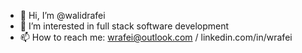 - 👋 Hi, I’m @walidrafei
- 👀 I’m interested in full stack software development
- 📫 How to reach me: wrafei@outlook.com / linkedin.com/in/wrafei

<!---
walidrafeii/walidrafeii is a ✨ special ✨ repository because its `README.md` (this file) appears on your GitHub profile.
You can click the Preview link to take a look at your changes.
--->
